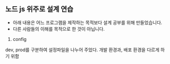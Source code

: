 ## 노드 js 위주로 설계 연습

 * 아래 내용은 어느 프로그램을 제작하는 목적보다 설계 공부를 위해 만들었습니다.
 * 다른 사람들의 이해를 목적으로 한 것이 아닙니다.


1. config 

dev, prod를 구분하여 설정파일을 나누어 주었다. 
개발 환경과, 배포 환경을 다르게 하기 위함